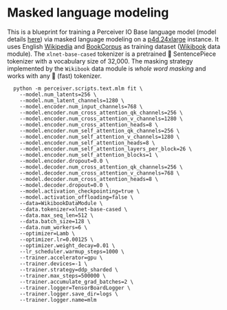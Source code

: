 # Masked language modeling

This is a blueprint for training a Perceiver IO Base language model (model details [here](construction.md))
via masked language modeling on a [p4d.24xlarge](https://aws.amazon.com/ec2/instance-types/p4/) instance. It uses English
[Wikipedia](https://huggingface.co/datasets/wikipedia) and [BookCorpus](https://huggingface.co/datasets/bookcorpus) as
training dataset ([Wikibook](../../../perceiver/data/text/wikibook.py) data module). The `xlnet-base-cased` tokenizer is a
pretrained 🤗 SentencePiece tokenizer with a vocabulary size of 32,000. The masking strategy implemented by the `Wikibook`
data module is *whole word masking* and works with any 🤗 (fast) tokenizer.

```shell
  python -m perceiver.scripts.text.mlm fit \
    --model.num_latents=256 \
    --model.num_latent_channels=1280 \
    --model.encoder.num_input_channels=768 \
    --model.encoder.num_cross_attention_qk_channels=256 \
    --model.encoder.num_cross_attention_v_channels=1280 \
    --model.encoder.num_cross_attention_heads=8 \
    --model.encoder.num_self_attention_qk_channels=256 \
    --model.encoder.num_self_attention_v_channels=1280 \
    --model.encoder.num_self_attention_heads=8 \
    --model.encoder.num_self_attention_layers_per_block=26 \
    --model.encoder.num_self_attention_blocks=1 \
    --model.encoder.dropout=0.0 \
    --model.decoder.num_cross_attention_qk_channels=256 \
    --model.decoder.num_cross_attention_v_channels=768 \
    --model.decoder.num_cross_attention_heads=8 \
    --model.decoder.dropout=0.0 \
    --model.activation_checkpointing=true \
    --model.activation_offloading=false \
    --data=WikibookDataModule \
    --data.tokenizer=xlnet-base-cased \
    --data.max_seq_len=512 \
    --data.batch_size=128 \
    --data.num_workers=6 \
    --optimizer=Lamb \
    --optimizer.lr=0.00125 \
    --optimizer.weight_decay=0.01 \
    --lr_scheduler.warmup_steps=1000 \
    --trainer.accelerator=gpu \
    --trainer.devices=-1 \
    --trainer.strategy=ddp_sharded \
    --trainer.max_steps=500000 \
    --trainer.accumulate_grad_batches=2 \
    --trainer.logger=TensorBoardLogger \
    --trainer.logger.save_dir=logs \
    --trainer.logger.name=mlm
```

